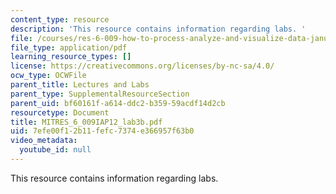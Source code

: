 ```yaml
---
content_type: resource
description: 'This resource contains information regarding labs. '
file: /courses/res-6-009-how-to-process-analyze-and-visualize-data-january-iap-2012/7efe00f12b11fefc7374e366957f63b0_MITRES_6_009IAP12_lab3b.pdf
file_type: application/pdf
learning_resource_types: []
license: https://creativecommons.org/licenses/by-nc-sa/4.0/
ocw_type: OCWFile
parent_title: Lectures and Labs
parent_type: SupplementalResourceSection
parent_uid: bf60161f-a614-ddc2-b359-59acdf14d2cb
resourcetype: Document
title: MITRES_6_009IAP12_lab3b.pdf
uid: 7efe00f1-2b11-fefc-7374-e366957f63b0
video_metadata:
  youtube_id: null
---
```

This resource contains information regarding labs. 